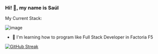 ### Hi! 👋, my name is Saúl

My Current Stack:

![image](https://user-images.githubusercontent.com/116891045/228465190-064969ac-a86e-4b86-8c7e-cda3fac0eca1.png)


- 🌱 I'm learning how to program like Full Stack Developer in Factoria F5 

[![GitHub Streak](http://github-readme-streak-stats.herokuapp.com?user=SaulAguinaga&theme=dark&background=000000)](https://git.io/streak-stats)




